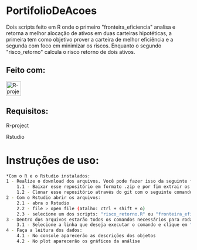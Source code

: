 # PortifolioDeAcoes
 Dois scripts feito em R onde o primeiro "fronteira_eficiencia" analisa e retorna a melhor alocação de ativos em duas carteiras hipotéticas, a primeira tem como objetivo prover a carteira de melhor eficiência e a segunda com foco em minimizar os riscos. Enquanto o segundo "risco_retorno" calcula o risco retorno de dois ativos.

## Feito com:
 <p align="left">
 <a href="https://www.r-project.org/" traget="_blank" rel="noreferrer" > <img src="https://www.r-project.org/logo/Rlogo.svg" alt="R-project" width="40" height="40"/> </a></p>


## Requisitos:
R-project

Rstudio


# Instruções de uso:

```sh
*Com o R e o Rstudio instalados:
1 - Realize o download dos arquivos. Você pode fazer isso da seguinte forma:
    1.1 - Baixar esse repositório em formato .zip e por fim extrair os arquivos para uma pasta de sua preferência.
    1.2 - Clonar esse repositório através do git com o seguinte comando: "$ git clone https://github.com/MauPxt/portifoliodeacoes".
2 - Com o Rstudio abrir os arquivos:
    2.1 - abra o Rstudio
    2.2 - file > open file (atalho: ctrl + shift + o)
    2.3 - selecione um dos scripts: "risco_retorno.R" ou "fronteira_eficiencia.R"
3 - Dentro dos arquivos estarão todos os comandos necessários para rodar o código:
    3.1 - Selecione a linha que deseja executar o comando e clique em "Run". PS: selecione todas as linhas para executar todo o código
4 - Faça a leitura dos dados:
    4.1 - No console aparecerão as descrições dos objetos
    4.2 - No plot aparecerão os gráficos da análise
```
